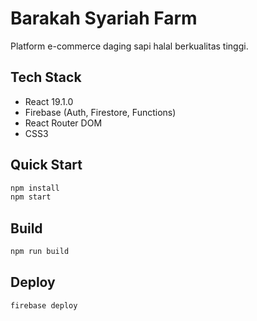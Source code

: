 # Barakah Syariah Farm

Platform e-commerce daging sapi halal berkualitas tinggi.

## Tech Stack

- React 19.1.0
- Firebase (Auth, Firestore, Functions)
- React Router DOM
- CSS3

## Quick Start

```bash
npm install
npm start
```

## Build

```bash
npm run build
```

## Deploy

```bash
firebase deploy
```
